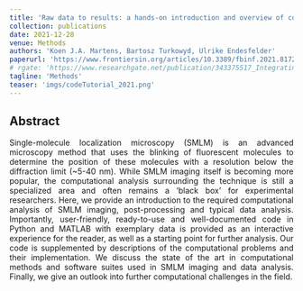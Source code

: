 ```yaml
---
title: 'Raw data to results: a hands-on introduction and overview of computational analysis for single-molecule localization microscopy'
collection: publications
date: 2021-12-28
venue: Methods
authors: 'Koen J.A. Martens, Bartosz Turkowyd, Ulrike Endesfelder'
paperurl: 'https://www.frontiersin.org/articles/10.3389/fbinf.2021.817254'
# rgate: 'https://www.researchgate.net/publication/343375517_Integrating_engineered_point_spread_functions_into_the_phasor-based_single-molecule_localization_microscopy_framework'
tagline: 'Methods'
teaser: 'imgs/codeTutorial_2021.png'
---
```


<h2> Abstract </h2>
<p align= "justify">
Single-molecule localization microscopy (SMLM) is an advanced microscopy method that uses the blinking of fluorescent molecules to determine the position of these molecules with a resolution below the diffraction limit (~5-40 nm). While SMLM imaging itself is becoming more popular, the computational analysis surrounding the technique is still a specialized area and often remains a ‘black box’ for experimental researchers.
Here, we provide an introduction to the required computational analysis of SMLM imaging, post-processing and typical data analysis. Importantly, user-friendly, ready-to-use and well-documented code in Python and MATLAB with exemplary data is provided as an interactive experience for the reader, as well as a starting point for further analysis. Our code is supplemented by descriptions of the computational problems and their implementation. We discuss the state of the art in computational methods and software suites used in SMLM imaging and data analysis. Finally, we give an outlook into further computational challenges in the field.